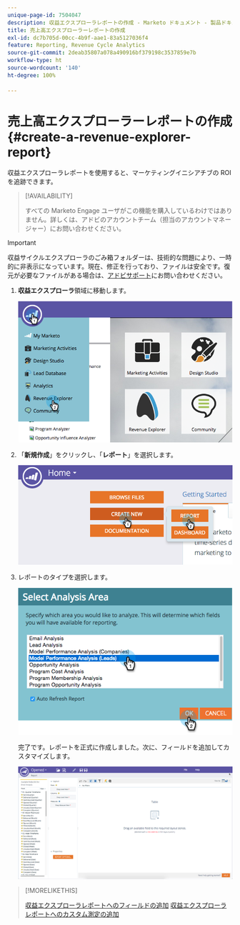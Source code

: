```yaml
---
unique-page-id: 7504047
description: 収益エクスプローラレポートの作成 - Marketo ドキュメント - 製品ドキュメント
title: 売上高エクスプローラーレポートの作成
exl-id: dc7b705d-00cc-4b9f-aae1-83a5127036f4
feature: Reporting, Revenue Cycle Analytics
source-git-commit: 2deab35807a078a490916bf379198c3537859e7b
workflow-type: ht
source-wordcount: '140'
ht-degree: 100%

---
```


# 売上高エクスプローラーレポートの作成 {#create-a-revenue-explorer-report}

収益エクスプローラレポートを使用すると、マーケティングイニシアチブの ROI を追跡できます。

>[!AVAILABILITY]
>
>すべての Marketo Engage ユーザがこの機能を購入しているわけではありません。詳しくは、アドビのアカウントチーム（担当のアカウントマネージャー）にお問い合わせください。

>[!IMPORTANT]
>
>収益サイクルエクスプローラのごみ箱フォルダーは、技術的な問題により、一時的に非表示になっています。現在、修正を行っており、ファイルは安全です。復元が必要なファイルがある場合は、[アドビサポート](https://nation.marketo.com/t5/support/ct-p/Support)にお問い合わせください。

1. **収益エクスプローラ**&#x200B;領域に移動します。

   ![](assets/image2015-3-24-13-3a24-3a56.png)

1. 「**新規作成**」をクリックし、「**レポート**」を選択します。

   ![](assets/image2015-3-24-13-3a20-3a40.png)

1. レポートのタイプを選択します。

   ![](assets/image2015-3-24-14-3a22-3a32.png)

   完了です。レポートを正式に作成しました。次に、フィールドを追加してカスタマイズします。

   ![](assets/image2015-3-24-13-3a26-3a8.png)

>[!MORELIKETHIS]
>
>[収益エクスプローラレポートへのフィールドの追加](/help/marketo/product-docs/reporting/revenue-cycle-analytics/revenue-explorer/adding-fields-to-a-revenue-explorer-report.md)
>[収益エクスプローラレポートへのカスタム測定の追加](/help/marketo/product-docs/reporting/revenue-cycle-analytics/revenue-explorer/adding-custom-measures-to-a-revenue-explorer-report.md)
